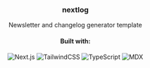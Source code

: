 <div align="center">

  <h3>nextlog</h3>
  <p>Newsletter and changelog generator template</p>
  
   #### Built with:
  
  <div>
    <img alt="Next.js" src="https://img.shields.io/badge/-Next.js-42424a?style=flat-square&logo=next.js&logoColor=white" />
    <img alt="TailwindCSS" src="https://img.shields.io/badge/-TailwindCSS-4caf50?style=flat-square&logo=tailwindcss&logoColor=white" />
    <img alt="TypeScript" src="https://img.shields.io/badge/-TypeScript-007ACC?style=flat-square&logo=typescript&logoColor=white" />
    <img alt="MDX" src="https://img.shields.io/badge/-MDX-42424a?style=flat-square&logo=mdx&logoColor=yellow" />
  </div>

</div>

